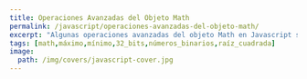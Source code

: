 ```yaml
---
title: Operaciones Avanzadas del Objeto Math
permalink: /javascript/operaciones-avanzadas-del-objeto-math/
excerpt: "Algunas operaciones avanzadas del objeto Math en Javascript son el cálculo de raíces cuadradas, cálculo de mínimos y máximos, multiplicaciones de números de 32 bits y manejo de ceros en números binarios."
tags: [math,máximo,mínimo,32_bits,números_binarios,raíz_cuadrada]
image:
  path: /img/covers/javascript-cover.jpg
---
```

